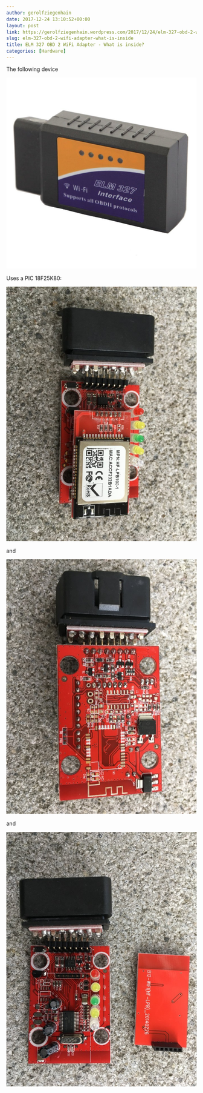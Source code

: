 ```yaml
---
author: gerolfziegenhain
date: 2017-12-24 13:10:52+00:00
layout: post
link: https://gerolfziegenhain.wordpress.com/2017/12/24/elm-327-obd-2-wifi-adapter-what-is-inside/
slug: elm-327-obd-2-wifi-adapter-what-is-inside
title: ELM 327 OBD 2 WiFi Adapter - What is inside?
categories: [Hardware]
---
```


The following device

![Product Picture](elm-327-obd-2-wifi.jpg)

Uses a PIC 18F25K80:

![1](img_4659.jpg)

and

![2](img_4660.jpg)

and

![3](img_4662.jpg)

